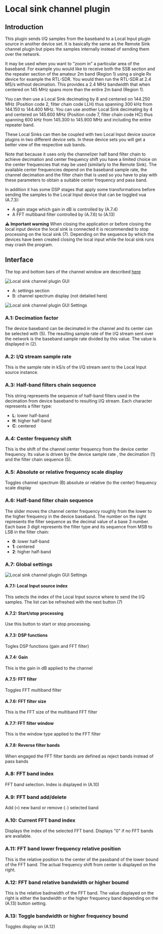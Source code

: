 <h1>Local sink channel plugin</h1>

<h2>Introduction</h2>

This plugin sends I/Q samples from the baseband to a Local Input plugin source in another device set. It is basically the same as the Remote Sink channel plugin but pipes the samples internally instead of sending them over the network.

It may be used when you want to "zoom in" a particular area of the baseband. For example you would like to receive both the SSB section and the repeater section of the amateur 2m band (Region 1) using a single Rx device for example the RTL-SDR. You would then run the RTL-SDR at 2.4 MS/s without decimation. This provides a 2.4 MHz bandwidth that when centered on 145 MHz spans more than the entire 2m band (Region 1).

You can then use a Local Sink decimating by 8 and centered on 144.250 MHz (Position code 2, filter chain code LLH) thus spanning 300 kHz from 144.150 to 144.400 MHz. You can use another Local Sink decimating by 4 and centered on 145.600 MHz (Position code 7, filter chain code HC) thus spanning 600 kHz from 145.300 to 145.900 MHz and including the entire repeater band.

These Local Sinks can then be coupled with two Local Input device source plugins in two different device sets. In these device sets you will get a better view of the respective sub bands.

Note that because it uses only the channelizer half band filter chain to achieve decimation and center frequency shift you have a limited choice on the center frequencies that may be used (similarly to the Remote Sink). The available center frequencies depend on the baseband sample rate, the channel decimation and the filter chain that is used so you have to play with these parameters to obtain a suitable center frequency and pass band.

In addition it has some DSP stages that apply some transformations before sending the samples to the Local Input device that can be toggled vua (A.7.3):
  - A gain stage which gain in dB is controlled by (A.7.4)
  - A FFT multiband filter controlled by (A.7.6) to (A.13)

<b>&#9888; Important warning</b> When closing the application or before closing the local input device the local sink is connected it is recommended to stop processing on the local sink (7). Depending on the sequence by which the devices have been created closing the local input while the local sink runs may crash the program.

<h2>Interface</h2>

The top and bottom bars of the channel window are described [here](../../../sdrgui/channel/readme.md)

![Local sink channel plugin GUI](../../../doc/img/LocalSink.png)

  - A: settings section
  - B: channel spectrum display (not detailed here)

![Local sink channel plugin GUI Settings](../../../doc/img/LocalSink_A.png)

<h3>A.1: Decimation factor</h3>

The device baseband can be decimated in the channel and its center can be selected with (5). The resulting sample rate of the I/Q stream sent over the network is the baseband sample rate divided by this value. The value is displayed in (2).

<h3>A.2: I/Q stream sample rate</h3>

This is the sample rate in kS/s of the I/Q stream sent to the Local Input source instance.

<h3>A.3: Half-band filters chain sequence</h3>

This string represents the sequence of half-band filters used in the decimation from device baseband to resulting I/Q stream. Each character represents a filter type:

  - **L**: lower half-band
  - **H**: higher half-band
  - **C**: centered

<h3>A.4: Center frequency shift</h3>

This is the shift of the channel center frequency from the device center frequency. Its value is driven by the device sample rate , the decimation (1) and the filter chain sequence (5).

<h3>A.5: Absolute or relative frequency scale display</h3>

Toggles channel spectrum (B) absolute or relative (to the center) frequency scale display

<h3>A.6: Half-band filter chain sequence</h3>

The slider moves the channel center frequency roughly from the lower to the higher frequency in the device baseband. The number on the right represents the filter sequence as the decimal value of a base 3 number. Each base 3 digit represents the filter type and its sequence from MSB to LSB in the filter chain:

  - **0**: lower half-band
  - **1**: centered
  - **2**: higher half-band

<h3>A.7: Global settings</h3>

![Local sink channel plugin GUI Settings](../../../doc/img/LocalSink_A7.png)

<h4>A.7.1: Local Input source index</h4>

This selects the index of the Local Input source where to send the I/Q samples. The list can be refreshed with the next button (7)

<h4>A.7.2: Start/stop processing</h4>

Use this button to start or stop processing.

<h4>A.7.3: DSP functions</h4>

Togles DSP functions (gain and FFT filter)

<h4>A.7.4: Gain</h4>

This is the gain in dB applied to the channel

<h4>A.7.5: FFT filter</h4>

Toggles FFT multiband filter

<h4>A.7.6: FFT filter size</h4>

This is the FFT size of the multiband FFT filter

<h4>A.7.7: FFT filter window</h4>

This is the window type applied to the FFT filter

<h4>A.7.8: Reverse filter bands</h4>

When engaged the FFT filter bands are defined as reject bands instead of pass bands

<h3>A.8: FFT band index</h3>

FFT band selection. Index is displayed in (A.10)

<h3>A.9: FFT band add/delete</h3>

Add (`+`) new band or remove (`-`) selected band

<h3>A.10: Current FFT band index</h3>

Displays the index of the selected FFT band. Displays "0" if no FFT bands are available.

<h3>A.11: FFT band lower frequency relative position</h3>

This is the relative position to the center of the passband of the lower bound of the FFT band. The actual frequency shift from center is displayed on the right.

<h3>A.12: FFT band relative bandwidth or higher boumd</h3>

This is the relative badnwidth of the FFT band. The value displayed on the right is either the bandwidth or the higher frequency band depending on the (A.13) button setting.

<h3>A.13: Toggle bandwidth or higher frequency bound</h3>

Toggles display on (A.12)
